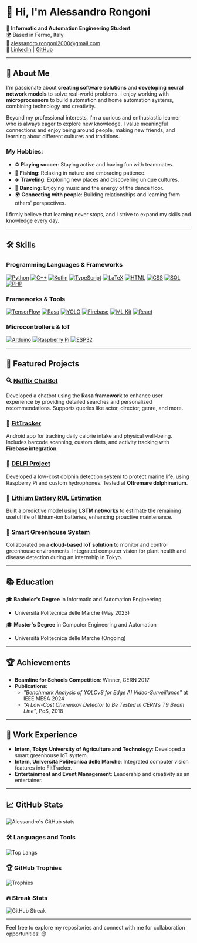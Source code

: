 # 👋 Hi, I'm Alessandro Rongoni

🚀 **Informatic and Automation Engineering Student**  
🌍 Based in Fermo, Italy  
📧 [alessandro.rongoni2000@gmail.com](mailto:alessandro.rongoni2000@gmail.com)  
🔗 [LinkedIn](https://linkedin.com/in/alessandro-rongoni) | [GitHub](https://github.com/AlessandroRongoni)

---

## 🚀 About Me
I'm passionate about **creating software solutions** and **developing neural network models** to solve real-world problems. I enjoy working with **microprocessors** to build automation and home automation systems, combining technology and creativity.

Beyond my professional interests, I'm a curious and enthusiastic learner who is always eager to explore new knowledge. I value meaningful connections and enjoy being around people, making new friends, and learning about different cultures and traditions.  

### My Hobbies:
- ⚽ **Playing soccer**: Staying active and having fun with teammates.
- 🎣 **Fishing**: Relaxing in nature and embracing patience.
- ✈️ **Traveling**: Exploring new places and discovering unique cultures.
- 💃 **Dancing**: Enjoying music and the energy of the dance floor.
- 🌍 **Connecting with people**: Building relationships and learning from others' perspectives.

I firmly believe that learning never stops, and I strive to expand my skills and knowledge every day.

---

## 🛠️ Skills

### Programming Languages & Frameworks
[![Python](https://img.shields.io/badge/-Python-3776AB?style=flat-square&logo=python&logoColor=white)](https://www.python.org)
[![C++](https://img.shields.io/badge/-C++-00599C?style=flat-square&logo=cplusplus&logoColor=white)](https://isocpp.org)
[![Kotlin](https://img.shields.io/badge/-Kotlin-0095D5?style=flat-square&logo=kotlin&logoColor=white)](https://kotlinlang.org)
[![TypeScript](https://img.shields.io/badge/-TypeScript-007ACC?style=flat-square&logo=typescript&logoColor=white)](https://www.typescriptlang.org)
[![LaTeX](https://img.shields.io/badge/-LaTeX-008080?style=flat-square&logo=latex&logoColor=white)](https://www.latex-project.org)
[![HTML](https://img.shields.io/badge/-HTML-E34F26?style=flat-square&logo=html5&logoColor=white)](https://developer.mozilla.org/en-US/docs/Web/HTML)
[![CSS](https://img.shields.io/badge/-CSS-1572B6?style=flat-square&logo=css3&logoColor=white)](https://developer.mozilla.org/en-US/docs/Web/CSS)
[![SQL](https://img.shields.io/badge/-SQL-4479A1?style=flat-square&logo=postgresql&logoColor=white)](https://www.postgresql.org)
[![PHP](https://img.shields.io/badge/-PHP-777BB4?style=flat-square&logo=php&logoColor=white)](https://www.php.net)

### Frameworks & Tools
[![TensorFlow](https://img.shields.io/badge/-TensorFlow-FF6F00?style=flat-square&logo=tensorflow&logoColor=white)](https://www.tensorflow.org)
[![Rasa](https://img.shields.io/badge/-Rasa-5A9BD5?style=flat-square&logo=rasa&logoColor=white)](https://rasa.com)
[![YOLO](https://img.shields.io/badge/-YOLO-FF9E0F?style=flat-square&logo=yolo&logoColor=black)](https://github.com/ultralytics/yolov5)
[![Firebase](https://img.shields.io/badge/-Firebase-FFCA28?style=flat-square&logo=firebase&logoColor=black)](https://firebase.google.com)
[![ML Kit](https://img.shields.io/badge/-ML%20Kit-4285F4?style=flat-square&logo=google&logoColor=white)](https://developers.google.com/ml-kit)
[![React](https://img.shields.io/badge/-React-61DAFB?style=flat-square&logo=react&logoColor=black)](https://reactjs.org)

### Microcontrollers & IoT
[![Arduino](https://img.shields.io/badge/-Arduino-00979D?style=flat-square&logo=arduino&logoColor=white)](https://www.arduino.cc)
[![Raspberry Pi](https://img.shields.io/badge/-Raspberry%20Pi-A22846?style=flat-square&logo=raspberrypi&logoColor=white)](https://www.raspberrypi.org)
[![ESP32](https://img.shields.io/badge/-ESP32-323330?style=flat-square&logo=espressif&logoColor=white)](https://www.espressif.com/en/products/socs/esp32)

---

## 🌟 Featured Projects

### 🔍 [Netflix ChatBot](https://github.com/AlessandroRongoni/Chat_Bot)
Developed a chatbot using the **Rasa framework** to enhance user experience by providing detailed searches and personalized recommendations. Supports queries like actor, director, genre, and more.

### 📱 [FitTracker](https://github.com/FedePreto/Progetto_Programmazione_Mobile)
Android app for tracking daily calorie intake and physical well-being. Includes barcode scanning, custom diets, and activity tracking with **Firebase integration**.

### 🐬 [DELFI Project](https://github.com/LabMACS/1_Delfi_DiNardo_DeMarco)
Developed a low-cost dolphin detection system to protect marine life, using Raspberry Pi and custom hydrophones. Tested at **Oltremare dolphinarium**.

### 🔋 [Lithium Battery RUL Estimation](https://github.com/LorenzoLongarini/RUL-estimation-of-lithium-batteries)
Built a predictive model using **LSTM networks** to estimate the remaining useful life of lithium-ion batteries, enhancing proactive maintenance.

### 🌾 [Smart Greenhouse System](#)
Collaborated on a **cloud-based IoT solution** to monitor and control greenhouse environments. Integrated computer vision for plant health and disease detection during an internship in Tokyo.

---

## 📚 Education

🎓 **Bachelor's Degree** in Informatic and Automation Engineering  
- Università Politecnica delle Marche (May 2023)

🎓 **Master's Degree** in Computer Engineering and Automation  
- Università Politecnica delle Marche (Ongoing)

---

## 🏆 Achievements

- **Beamline for Schools Competition**: Winner, CERN 2017  
- **Publications**:
  - *"Benchmark Analysis of YOLOv8 for Edge AI Video-Surveillance"* at IEEE MESA 2024  
  - *"A Low-Cost Cherenkov Detector to Be Tested in CERN’s T9 Beam Line"*, PoS, 2018

---

## 💼 Work Experience

- **Intern, Tokyo University of Agriculture and Technology**: Developed a smart greenhouse IoT system.  
- **Intern, Università Politecnica delle Marche**: Integrated computer vision features into FitTracker.  
- **Entertainment and Event Management**: Leadership and creativity as an entertainer.

---

## 📈 GitHub Stats

![Alessandro's GitHub stats](https://github-readme-stats.vercel.app/api?username=AlessandroRongoni&show_icons=true&theme=radical)

### 🛠️ Languages and Tools

![Top Langs](https://github-readme-stats.vercel.app/api/top-langs/?username=AlessandroRongoni&layout=compact&theme=radical)

### 🏆 GitHub Trophies

![Trophies](https://github-profile-trophy.vercel.app/?username=AlessandroRongoni&theme=radical&no-frame=true&row=1&column=6)

### 🔥 Streak Stats

![GitHub Streak](https://github-readme-streak-stats.herokuapp.com/?user=AlessandroRongoni&theme=radical)


---

Feel free to explore my repositories and connect with me for collaboration opportunities! 😊

